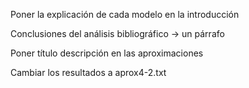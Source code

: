 Poner la explicación de cada modelo en la introducción

Conclusiones del análisis bibliográfico -> un párrafo

Poner título descripción en las aproximaciones

Cambiar los resultados a aprox4-2.txt

